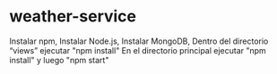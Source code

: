 # weather-service
Instalar npm,
Instalar Node.js,
Instalar MongoDB,
Dentro del directorio “views” ejecutar "npm install"
En el directorio principal ejecutar "npm install" y luego "npm start"
